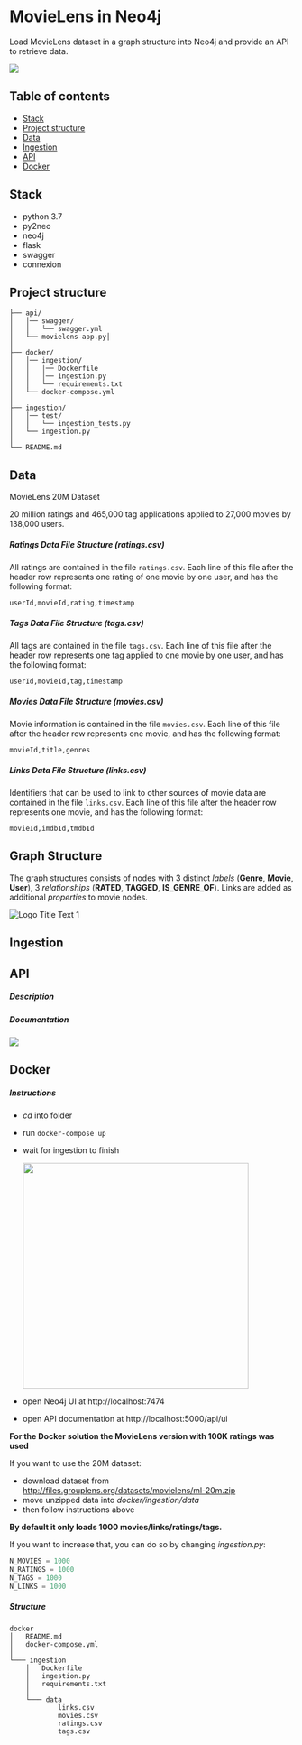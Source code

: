 # MovieLens in Neo4j

Load MovieLens dataset in a graph structure into Neo4j and provide an API to retrieve data.

![](https://i.imgur.com/uHgJsHp.png)

## Table of contents

 * [Stack](#stack)
 * [Project structure](#project-structure)
 * [Data](#data)
 * [Ingestion](#ingestion)
 * [API](#api)
 * [Docker](#docker)


## Stack

 * python 3.7
 * py2neo
 * neo4j
 * flask
 * swagger
 * connexion

## Project structure

```
├── api/
│   │── swagger/
│   │   └── swagger.yml
│   └── movielens-app.py│
│      
├── docker/
│   │── ingestion/
│   │   │── Dockerfile
│   │   │── ingestion.py
│   │   └── requirements.txt
│   └── docker-compose.yml
│
├── ingestion/
│   │── test/
│   │   └── ingestion_tests.py
│   └── ingestion.py
│
└── README.md
```


## Data

MovieLens 20M Dataset

20 million ratings and 465,000 tag applications applied to 27,000 movies by 138,000 users. 


##### Ratings Data File Structure (ratings.csv)

All ratings are contained in the file `ratings.csv`. Each line of this file after the header row represents one rating of one movie by one user, and has the following format:

    userId,movieId,rating,timestamp
    
##### Tags Data File Structure (tags.csv)

All tags are contained in the file `tags.csv`. Each line of this file after the header row represents one tag applied to one movie by one user, and has the following format:

    userId,movieId,tag,timestamp

##### Movies Data File Structure (movies.csv)

Movie information is contained in the file `movies.csv`. Each line of this file after the header row represents one movie, and has the following format:

    movieId,title,genres
    
##### Links Data File Structure (links.csv)

Identifiers that can be used to link to other sources of movie data are contained in the file `links.csv`. Each line of this file after the header row represents one movie, and has the following format:

    movieId,imdbId,tmdbId
    
## Graph Structure

The graph structures consists of nodes with 3 distinct *labels* (**Genre**, **Movie**, **User**), 3 *relationships* (**RATED**, **TAGGED**, **IS_GENRE_OF**). Links are added as additional *properties* to movie nodes.

![](https://i.imgur.com/PW1GohY.png "Logo Title Text 1")

## Ingestion

## API

##### Description

##### Documentation

![](https://i.imgur.com/4MaEl2w.png)


## Docker

##### Instructions
 
 * *cd* into folder
 * run ``` docker-compose up ```
 * wait for ingestion to finish
 
    <img src="https://i.imgur.com/AoPs8hE.png" width="400">

 * open Neo4j UI at http://localhost:7474
 * open API documentation at http://localhost:5000/api/ui
 


**For the Docker solution the MovieLens version with 100K ratings was used**

If you want to use the 20M dataset:

 * download dataset from http://files.grouplens.org/datasets/movielens/ml-20m.zip 
 * move unzipped data into *docker/ingestion/data*
 * then follow instructions above
 
**By default it only loads 1000 movies/links/ratings/tags.**

If you want to increase that, you can do so by changing *ingestion.py*:

```python
N_MOVIES = 1000
N_RATINGS = 1000
N_TAGS = 1000
N_LINKS = 1000
```
 
##### Structure


```
docker
│   README.md
│   docker-compose.yml    
│
└─── ingestion
    │   Dockerfile
    │   ingestion.py
    │   requirements.txt
    │
    └─── data
            links.csv
            movies.csv
            ratings.csv
            tags.csv
```
